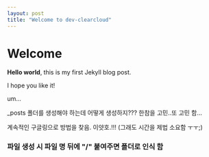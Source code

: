 ```yaml
---
layout: post
title: "Welcome to dev-clearcloud"
---
```


# Welcome

**Hello world**, this is my first Jekyll blog post.

I hope you like it!

um...

_posts 폴더를 생성해야 하는데 어떻게 생성하지??? 한참을 고민..또 고민 함...

계속적인 구글링으로 방법을 찾음. 이얏호.!!!
(그래도 시간을 제법 소요함 ㅜㅜ;)

### 파일 생성 시 파일 명 뒤에 "/" 붙여주면 폴더로 인식 함
